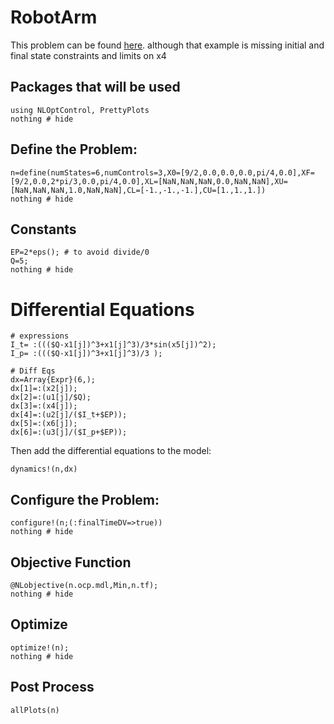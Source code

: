 # RobotArm

This problem can be found [here](http://www.gpops2.com/Examples/RobotArm.html).
 although that example is missing initial and final state constraints and limits on x4


## Packages that will be used
```@example RobotArm
using NLOptControl, PrettyPlots
nothing # hide
```

## Define the Problem:
```@example RobotArm
n=define(numStates=6,numControls=3,X0=[9/2,0.0,0.0,0.0,pi/4,0.0],XF=[9/2,0.0,2*pi/3,0.0,pi/4,0.0],XL=[NaN,NaN,NaN,0.0,NaN,NaN],XU=[NaN,NaN,NaN,1.0,NaN,NaN],CL=[-1.,-1.,-1.],CU=[1.,1.,1.])
nothing # hide
```

## Constants
```@example RobotArm
EP=2*eps(); # to avoid divide/0
Q=5;
nothing # hide
```

# Differential Equations

```@example RobotArm
# expressions
I_t= :((($Q-x1[j])^3+x1[j]^3)/3*sin(x5[j])^2);
I_p= :((($Q-x1[j])^3+x1[j]^3)/3 );

# Diff Eqs
dx=Array{Expr}(6,);
dx[1]=:(x2[j]);
dx[2]=:(u1[j]/$Q);
dx[3]=:(x4[j]);
dx[4]=:(u2[j]/($I_t+$EP));
dx[5]=:(x6[j]);
dx[6]=:(u3[j]/($I_p+$EP));
```
Then add the differential equations to the model:
```@example RobotArm
dynamics!(n,dx)
```

## Configure the Problem:
```@example RobotArm
configure!(n;(:finalTimeDV=>true))
nothing # hide
```

## Objective Function
```@example RobotArm
@NLobjective(n.ocp.mdl,Min,n.tf);
nothing # hide
```

## Optimize
```@example RobotArm
optimize!(n);
nothing # hide
```

## Post Process
```@example RobotArm
allPlots(n)
```
